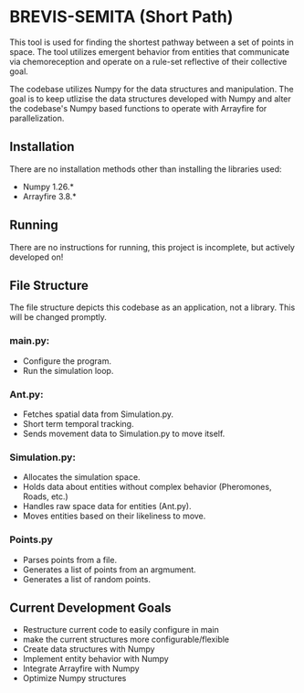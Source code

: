 # BREVIS-SEMITA (Short Path)
This tool is used for finding the shortest pathway between a set of points in space. The tool utilizes emergent behavior from entities that communicate via chemoreception and operate on a rule-set reflective of their collective goal. 

The codebase utilizes Numpy for the data structures and manipulation. The goal is to keep utlizise the data structures developed with Numpy and alter the codebase's Numpy based functions to operate with Arrayfire for parallelization.

## Installation
There are no installation methods other than installing the libraries used:
- Numpy 1.26.*
- Arrayfire 3.8.*

## Running
There are no instructions for running, this project is incomplete, but actively developed on!

## File Structure
The file structure depicts this codebase as an application, not a library. This will be changed promptly.

### main.py:
- Configure the program.
- Run the simulation loop.

### Ant.py:
- Fetches spatial data from Simulation.py.
- Short term temporal tracking.
- Sends movement data to Simulation.py to move itself.

### Simulation.py:
- Allocates the simulation space.
- Holds data about entities without complex behavior (Pheromones, Roads, etc.)
- Handles raw space data for entities (Ant.py).
- Moves entities based on their likeliness to move. 

### Points.py
- Parses points from a file.
- Generates a list of points from an argmument.
- Generates a list of random points.

## Current Development Goals
- Restructure current code to easily configure in main
- make the current structures more configurable/flexible
- Create data structures with Numpy
- Implement entity behavior with Numpy
- Integrate Arrayfire with Numpy
- Optimize Numpy structures
